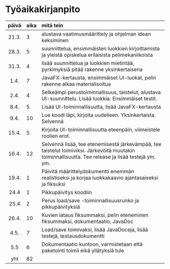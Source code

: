 # Työaikakirjanpito

| päivä | aika | mitä tein |
| :----:|:-----|:----------|
| 21.3. | 3    | alustava vaatimusmäärittely ja ohjelman idean keksiminen |
| 28.3. | 5    | suunnittelua, ensimmäisten luokkien kirjoittamista ja yleistä opiskelua erilaisista pelimekaniikoista |
| 31.3. | 4    | lisää suunnittelua ja luokkien mietintää, pyrkimyksiä pitää rakenne yksinkertaisena |
| 1.4. | 7     | JavaFX-kertausta, ensimmäiset UI-luokat, pelin rakenne alkaa materialisoitua |
| 2.4. | 4 | Selkeämpi perustoiminnallisuus, taistelut, alustava UI-suunnittelu. Lisää luokkia. Ensimmäiset testit. |
| 8.4. | 5 | Lisää UI-toiminnallisuutta, lisää JavaFX-kertausta |
| 9.4. | 10 | Lue koodi läpi, kirjoita uudelleen. Yksinkertaista. Selvennä |
| 15.4. | 5 | Kirjoita UI-toiminnallisuutta eteenpäin, viimeistele roolien erot. |
| 16.4. | 12 | Selvennä lisää, tee etenemisestä järkevämpää, tee taistelut toimiviksi. Järkevöitä muutakin toiminnallisuutta. Tee release ja lisää testejä ym. ym. |
| 19.4. | 1 | Päivitä määrittelydokumentti enemmän realistiseksi ja korjaa luokkakaavio ajantasaiseksi ja fiksuksi |
| 24.4 | 1 | Pikkupäivitys koodiin |
| 25.4 | 2 | Perus load/save -toiminnallisuusrunko ja pikkupäivityksiä |
| 26.4. | 10 | Kuvien lataus fiksummaksi, pelin eteneminen fiksummaksi, dokumentaatio, JavaDoc |
| 4.5. | 7 | Load/save toimivaksi, lisää JavaDoceja, lisää testejä, testausdokumentti |
| 5.5 | 6 | Dokumentaatio kuntoon, varmistetaan että paketointi toimii eikä yllätyksiä tule |
| yht   | 82 |  |

